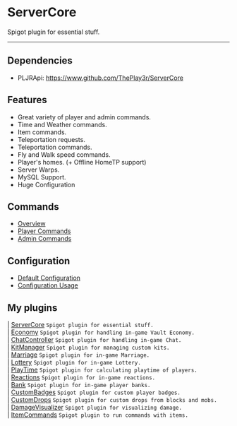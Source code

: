 # ServerCore
Spigot plugin for essential stuff.

----

## Dependencies
- PLJRApi: https://www.github.com/ThePlay3r/ServerCore

## Features
- Great variety of player and admin commands.
- Time and Weather commands.
- Item commands.
- Teleportation requests.
- Teleportation commands.
- Fly and Walk speed commands.
- Player's homes. (+ Offline HomeTP support)
- Server Warps.
- MySQL Support.
- Huge Configuration

## Commands
- [Overview](https://github.com/ThePlay3r/ServerCore/wiki/Commands-And-Permissions#overview)
- [Player Commands](https://github.com/ThePlay3r/ServerCore/wiki/Commands-And-Permissions#player-commands)
- [Admin Commands](https://github.com/ThePlay3r/ServerCore/wiki/Commands-And-Permissions#admin-commands)

## Configuration
- [Default Configuration](https://github.com/ThePlay3r/ServerCore/blob/master/src/main/resources/config.yml)
- [Configuration Usage](https://github.com/ThePlay3r/PLJRApi/wiki#configuration)

## My plugins
| [ServerCore](https://github.com/ThePlay3r/ServerCore) `Spigot plugin for essential stuff.` <br>
| [Economy](https://github.com/ThePlay3r/Economy) `Spigot plugin for handling in-game Vault Economy.` <br>
| [ChatController](https://github.com/ThePlay3r/ChatController) `Spigot plugin for handling in-game Chat.` <br>
| [KitManager](https://github.com/ThePlay3r/KitManager) `Spigot plugin for managing custom kits.` <br>
| [Marriage](https://github.com/ThePlay3r/Marriage) `Spigot plugin for in-game Marriage.` <br>
| [Lottery](https://github.com/ThePlay3r/Lottery) `Spigot plugin for in-game Lottery.` <br>
| [PlayTime](https://github.com/ThePlay3r/PlayTime) `Spigot plugin for calculating playtime of players.` <br>
| [Reactions](https://github.com/ThePlay3r/Reactions) `Spigot plugin for in-game reactions.` <br>
| [Bank](https://github.com/ThePlay3r/Bank) `Spigot plugin for in-game player banks.` <br>
| [CustomBadges](https://github.com/ThePlay3r/CustomBadges) `Spigot plugin for custom player badges.` <br>
| [CustomDrops](https://github.com/ThePlay3r/CustomDrops) `Spigot plugin for custom drops from blocks and mobs.` <br>
| [DamageVisualizer](https://github.com/ThePlay3r/DamageVisualizer) `Spigot plugin for visualizing damage.` <br>
| [ItemCommands](https://github.com/ThePlay3r/ItemCommands) `Spigot plugin to run commands with items.` <br>


